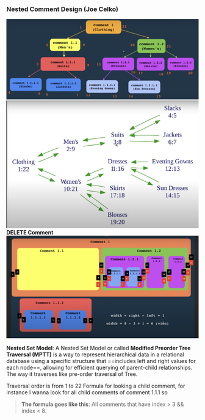 ### Nested Comment Design (Joe Celko)
![Nested Comment Design](./images/netest-comment.png)
![Nested Comment Design](./images/netest-comment-2.png)
**DELETE Comment**
![Delete Nested Comment ](./images/delete-nested-comment.png)

__Nested Set Model__: A Nested Set Model or called **Modified Preorder Tree Traversal (MPTT)** is a way to represent hierarchical data in a relational database using a specific structure that ==includes left and right values for each node==, allowing for efficient querying of parent-child relationships. The way it traverses like pre-order traversal of Tree.

Traversal order is from 1 to 22
Formula for looking a child comment, for instance I wanna look for all child comments of comment 1.1.1 so 
>__The formula goes like this__: All comments that have index > 3 && index < 8. 


